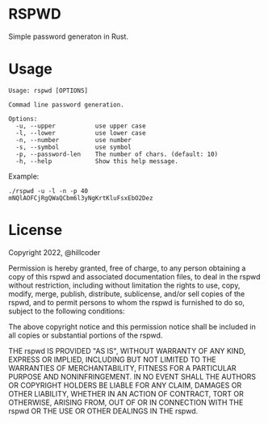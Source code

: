 RSPWD
=====

Simple password generaton in Rust.

# Usage

```
Usage: rspwd [OPTIONS]

Commad line password generation.

Options:
  -u, --upper           use upper case
  -l, --lower           use lower case
  -n, --number          use number
  -s, --symbol          use symbol
  -p, --password-len    The number of chars. (default: 10)
  -h, --help            Show this help message.
```

Example:

```
./rspwd -u -l -n -p 40
mNQlAOFCjRgQWaQCbm6l3yNgKrtKluFsxEbO2Dez
```

# License

Copyright 2022, @hillcoder



Permission is hereby granted, free of charge, to any person obtaining a copy of this rspwd and associated documentation files, to deal in the rspwd without restriction, including without limitation the rights to use, copy, modify, merge, publish, distribute, sublicense, and/or sell copies of the rspwd, and to permit persons to whom the rspwd is furnished to do so, subject to the following conditions:

The above copyright notice and this permission notice shall be included in all copies or substantial portions of the rspwd.

THE rspwd IS PROVIDED "AS IS", WITHOUT WARRANTY OF ANY KIND, EXPRESS OR IMPLIED, INCLUDING BUT NOT LIMITED TO THE WARRANTIES OF MERCHANTABILITY, FITNESS FOR A PARTICULAR PURPOSE AND NONINFRINGEMENT. IN NO EVENT SHALL THE AUTHORS OR COPYRIGHT HOLDERS BE LIABLE FOR ANY CLAIM, DAMAGES OR OTHER LIABILITY, WHETHER IN AN ACTION OF CONTRACT, TORT OR OTHERWISE, ARISING FROM, OUT OF OR IN CONNECTION WITH THE rspwd OR THE USE OR OTHER DEALINGS IN THE rspwd.